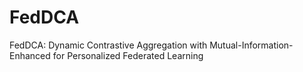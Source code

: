# FedDCA
FedDCA: Dynamic Contrastive Aggregation with Mutual-Information-Enhanced for Personalized Federated Learning
